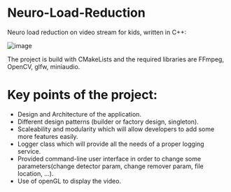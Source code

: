 # Neuro-Load-Reduction

Neuro load reduction on video stream for kids, written in C++:

![image](https://user-images.githubusercontent.com/93528581/151670294-68105c94-c908-4f0f-94e2-04c552884944.png)


The project is build with CMakeLists and the required libraries are FFmpeg, OpenCV, glfw, miniaudio.

# Key points of the project:
- Design and Architecture of the application.
- Different design patterns (builder or factory design, singleton).
- Scaleability and modularity which will allow developers to add some more features easily.
- Logger class which will provide all the needs of a proper logging service.
- Provided command-line user interface in order to change some parameters(change detector param, change remover param, file location, …).
- Use of openGL to display the video.
